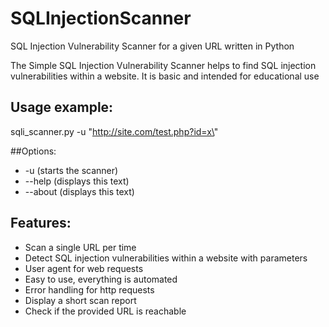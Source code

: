 # SQLInjectionScanner
SQL Injection Vulnerability Scanner for a given URL written in Python

The Simple SQL Injection Vulnerability Scanner helps
    to find SQL injection vulnerabilities within a website. It is basic and intended for educational use
## Usage example:
sqli_scanner.py -u \"http://site.com/test.php?id=x\"

##Options:
  * -u <URL>              (starts the scanner)
  * --help                (displays this text)
  * --about                (displays this text)

## Features:
  - Scan a single URL per time
  - Detect SQL injection vulnerabilities within a website with parameters
  - User agent for web requests
  - Easy to use, everything is automated
  - Error handling for http requests
  - Display a short scan report
  - Check if the provided URL is reachable
